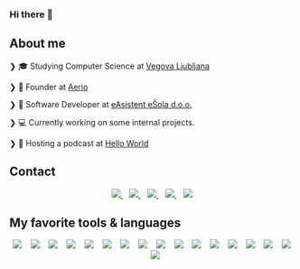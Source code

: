 ### Hi there 👋

## About me

❯ 🎓 Studying Computer Science at [Vegova Ljubljana](https://www.vegova.si/)

❯ 💼 Founder at [Aerio](https://aerio.tech/)

❯ 💼 Software Developer at [eAsistent eŠola d.o.o.](https://easistent.com/)

❯ 💻 Currently working on some internal projects.

❯ 🎤 Hosting a podcast at [Hello World](https://hell0.world)

## Contact

<p align='center'>
    <a href="https://www.linkedin.com/in/aahac/">
        <img src="https://img.shields.io/badge/LinkedIn-0077B5?style=for-the-badge&logo=linkedin&logoColor=white" />
    </a>&nbsp;&nbsp;
    <a href="https://www.instagram.com/ahacaiken/">
        <img src="https://img.shields.io/badge/Instagram-E4405F?style=for-the-badge&logo=instagram&logoColor=white" />
    </a>&nbsp;&nbsp;
    <a href="https://twitter.com/aikenahac">
        <img src="https://img.shields.io/badge/Twitter-1DA1F2?style=for-the-badge&logo=twitter&logoColor=white" />
    </a>&nbsp;&nbsp;
    <a href="https://www.tiktok.com/@ahacaiken">
        <img src="https://img.shields.io/badge/TikTok-000000?style=for-the-badge&logo=tiktok&logoColor=white" />
    </a>&nbsp;&nbsp;
    <a href="https://aikenahac.com/">
        <img src="https://img.shields.io/badge/website-000000?style=for-the-badge&logo=About.me&logoColor=white" />
    </a>
</p>

## My favorite tools & languages

<p align='center'>
    <img src="https://img.shields.io/badge/TypeScript-007ACC?style=for-the-badge&logo=typescript&logoColor=white" />
    &nbsp;&nbsp;
    <img src="https://img.shields.io/badge/Dart-0175C2?style=for-the-badge&logo=dart&logoColor=white" />
    &nbsp;&nbsp;
    <img src="https://img.shields.io/badge/Rust-000000?style=for-the-badge&logo=rust&logoColor=white" />
    &nbsp;&nbsp;
    <img src="https://img.shields.io/badge/Go-00ADD8?style=for-the-badge&logo=go&logoColor=white" />
    &nbsp;&nbsp;
    <img src="https://img.shields.io/badge/PostgreSQL-316192?style=for-the-badge&logo=postgresql&logoColor=white" />
    &nbsp;&nbsp;
    <img src="https://img.shields.io/badge/Prisma-3982CE?style=for-the-badge&logo=Prisma&logoColor=white" />
    &nbsp;&nbsp;
    <img src="https://img.shields.io/badge/Flutter-02569B?style=for-the-badge&logo=flutter&logoColor=white" />
    &nbsp;&nbsp;
    <img src="https://img.shields.io/badge/Node.js-339933?style=for-the-badge&logo=nodedotjs&logoColor=white" />
    &nbsp;&nbsp;
    <img src="https://img.shields.io/badge/React-20232A?style=for-the-badge&logo=react&logoColor=61DAFB" />
    &nbsp;&nbsp;
    <img src="https://img.shields.io/badge/GraphQl-E10098?style=for-the-badge&logo=graphql&logoColor=white" />
    &nbsp;&nbsp;
    <img src="https://img.shields.io/badge/nestjs-E0234E?style=for-the-badge&logo=nestjs&logoColor=white" />
    &nbsp;&nbsp;
    <img src="https://img.shields.io/badge/Figma-F24E1E?style=for-the-badge&logo=figma&logoColor=white" />
    &nbsp;&nbsp;
    <img src="https://img.shields.io/badge/Socket.io-010101?&style=for-the-badge&logo=Socket.io&logoColor=white" />
    &nbsp;&nbsp;
    <img src="https://img.shields.io/badge/Docker-2CA5E0?style=for-the-badge&logo=docker&logoColor=white" />
    &nbsp;&nbsp;
    <img src="https://img.shields.io/badge/strapi-2e7eea?style=for-the-badge&logo=strapi&logoColor=white" />
    &nbsp;&nbsp;
    <img src="https://img.shields.io/badge/Git-F05032?style=for-the-badge&logo=git&logoColor=white" />
    &nbsp;&nbsp;
    <img src="https://img.shields.io/badge/Visual_Studio_Code-0078D4?style=for-the-badge&logo=visual%20studio%20code&logoColor=white" />
</p>
